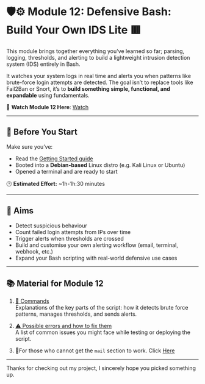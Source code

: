 # 🛡️⚙️ Module 12: Defensive Bash: Build Your Own IDS Lite 🟥

This module brings together everything you've learned so far; parsing, logging, thresholds, and alerting to build a lightweight intrusion detection system (IDS) entirely in Bash.

It watches your system logs in real time and alerts you when patterns like brute-force login attempts are detected. The goal isn’t to replace tools like Fail2Ban or Snort, it’s to **build something simple, functional, and expandable** using fundamentals.

🎥 **Watch Module 12 Here**: [Watch](https://www.youtube.com/watch?v=St0tsvmYnaY&t=1693s)

---

## 🧭 Before You Start

Make sure you’ve:
- Read the [Getting Started guide](../GETTING_STARTED.md)
- Booted into a **Debian-based** Linux distro (e.g. Kali Linux or Ubuntu)
- Opened a terminal and are ready to start

🕒 **Estimated Effort:** ~1h-1h:30 minutes

---

## 🎯 Aims

- Detect suspicious behaviour
- Count failed login attempts from IPs over time
- Trigger alerts when thresholds are crossed
- Build and customise your own alerting workflow (email, terminal, webhook, etc.)
- Expand your Bash scripting with real-world defensive use cases

---

## 📚 Material for Module 12

1. [📖 Commands](./commands.md)  
   Explanations of the key parts of the script: how it detects brute force patterns, manages thresholds, and sends alerts.

2. [⚠ Possible errors and how to fix them](./errors.md)  
   A list of common issues you might face while testing or deploying the script.

3. 🤔For those who cannot get the `mail` section to work. Click [Here](./email_config.md)

---

Thanks for checking out my project, I sincerely hope you picked something up.
